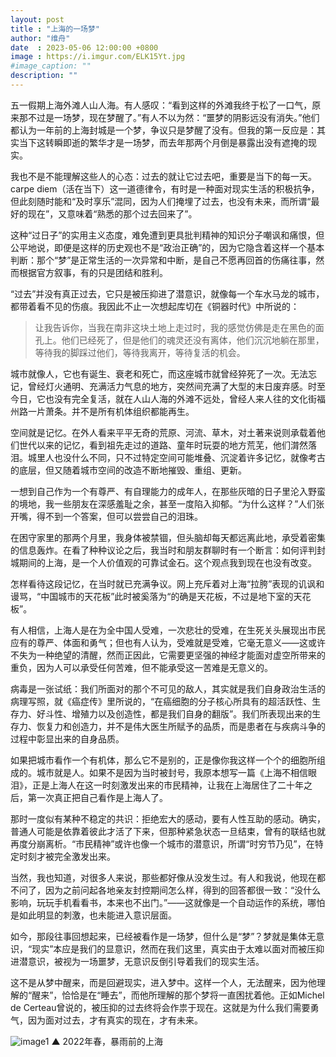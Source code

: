 ```yaml
---
layout: post
title : "上海的一场梦"
author: "维舟"
date  : 2023-05-06 12:00:00 +0800
image : https://i.imgur.com/ELK15Yt.jpg
#image_caption: ""
description: ""
---
```


五一假期上海外滩人山人海。有人感叹：“看到这样的外滩我终于松了一口气，原来那不过是一场梦，现在梦醒了。”有人不以为然：“噩梦的阴影远没有消失。”他们都认为一年前的上海封城是一个梦，争议只是梦醒了没有。但我的第一反应是：其实当下这转瞬即逝的繁华才是一场梦，而去年那两个月倒是暴露出没有遮掩的现实。

<!--more-->

我也不是不能理解这些人的心态：过去的就让它过去吧，重要是当下的每一天。carpe diem（活在当下）这一道德律令，有时是一种面对现实生活的积极抗争，但此刻随时能和“及时享乐”混同，因为人们掩埋了过去，也没有未来，而所谓“最好的现在”，又意味着“熟悉的那个过去回来了”。

这种“过日子”的实用主义态度，难免遭到更具批判精神的知识分子嘲讽和痛恨，但公平地说，即便是这样的历史观也不是“政治正确”的，因为它隐含着这样一个基本判断：那个“梦”是正常生活的一次异常和中断，是自己不愿再回首的伤痛往事，然而根据官方叙事，有的只是团结和胜利。

“过去”并没有真正过去，它只是被压抑进了潜意识，就像每一个车水马龙的城市，都带着看不见的伤痕。我因此不止一次想起库切在《铜器时代》中所说的：

> 让我告诉你，当我在南非这块土地上走过时，我的感觉仿佛是走在黑色的面孔上。他们已经死了，但是他们的魂灵还没有离体，他们沉沉地躺在那里，等待我的脚踩过他们，等待我离开，等待复活的机会。

城市就像人，它也有诞生、衰老和死亡，而这座城市就曾经猝死了一次。无法忘记，曾经灯火通明、充满活力气息的地方，突然间充满了大型的末日废弃感。时至今日，它也没有完全复活，就在人山人海的外滩不远处，曾经人来人往的文化街福州路一片萧条。并不是所有机体组织都能再生。

空间就是记忆。在外人看来平平无奇的荒原、河流、草木，对土著来说则承载着他们世代以来的记忆，看到祖先走过的道路、童年时玩耍的地方荒芜，他们潸然落泪。城里人也没什么不同，只不过特定空间可能堆叠、沉淀着许多记忆，就像考古的底层，但又随着城市空间的改造不断地摧毁、重组、更新。

一想到自己作为一个有尊严、有自理能力的成年人，在那些灰暗的日子里沦入野蛮的境地，我一些朋友在深感羞耻之余，甚至一度陷入抑郁。“为什么这样？”人们张开嘴，得不到一个答案，但可以尝尝自己的泪珠。

在困守家里的那两个月里，我身体被禁锢，但头脑却每天都远离此地，承受着密集的信息轰炸。在看了种种议论之后，我当时和朋友群聊时有一个断言：如何评判封城期间的上海，是一个人价值观的可靠试金石。这个观点我到现在也没有改变。

怎样看待这段记忆，在当时就已充满争议。网上充斥着对上海“拉胯”表现的讥讽和谩骂，“中国城市的天花板”此时被奚落为“的确是天花板，不过是地下室的天花板”。

有人相信，上海人是在为全中国人受难，一次悲壮的受难，在生死关头展现出市民应有的尊严、体面和勇气；但也有人认为，受难就是受难，它毫无意义——这或许不失为一种绝望的清醒，然而正因此，它需要更坚强的神经才能面对虚空所带来的重负，因为人可以承受任何苦难，但不能承受这一苦难是无意义的。

病毒是一张试纸：我们所面对的那个不可见的敌人，其实就是我们自身政治生活的病理写照，就《癌症传》里所说的，“在癌细胞的分子核心所具有的超活跃性、生存力、好斗性、增殖力以及创造性，都是我们自身的翻版”。我们所表现出来的生存力、恢复力和创造力，并不是伟大医生所赋予的品质，而是患者在与疾病斗争的过程中彰显出来的自身品质。

如果把城市看作一个有机体，那么它不是别的，正是像你我这样一个个的细胞所组成的。城市就是人。如果不是因为当时被封号，我原本想写一篇《上海不相信眼泪》，正是上海人在这一时刻激发出来的市民精神，让我在上海居住了二十年之后，第一次真正把自己看作是上海人了。

那时一度似有某种不稳定的共识：拒绝宏大的感动，要有人性互助的感动。确实，普通人可能是依靠着彼此才活了下来，但那种紧急状态一旦结束，曾有的联结也就再度分崩离析。“市民精神”或许也像一个城市的潜意识，所谓“时穷节乃见”，在特定时刻才被完全激发出来。

当然，我也知道，对很多人来说，那些都好像从没发生过。有人和我说，他现在都不问了，因为之前问起各地亲友封控期间怎么样，得到的回答都很一致：“没什么影响，玩玩手机看看书，本来也不出门。”——这就像是一个自动运作的系统，哪怕是如此明显的刺激，也未能进入意识层面。

如今，那段往事回想起来，已经被看作是一场梦，但什么是“梦”？梦就是集体无意识，“现实”本应是我们的显意识，然而在我们这里，真实由于太难以面对而被压抑进潜意识，被视为一场噩梦，无意识反倒引导着我们的现实生活。

这不是从梦中醒来，而是回避现实，进入梦中。这样一个人，无法醒来，因为他理解的“醒来”，恰恰是在“睡去”，而他所理解的那个梦将一直困扰着他。正如Michel de Certeau曾说的，被压抑的过去终将会作祟于现在。这就是为什么我们需要勇气，因为面对过去，才有真实的现在，才有未来。

![image1](https://i.imgur.com/ikxOxbK.png)
▲ 2022年春，暴雨前的上海

<!--END-->
